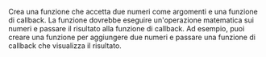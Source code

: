 Crea una funzione che accetta due numeri come argomenti e una funzione di callback.
La funzione dovrebbe eseguire un'operazione matematica sui numeri e passare il risultato alla funzione di callback.
Ad esempio, puoi creare una funzione per aggiungere due numeri e passare una funzione di callback che visualizza il risultato.
